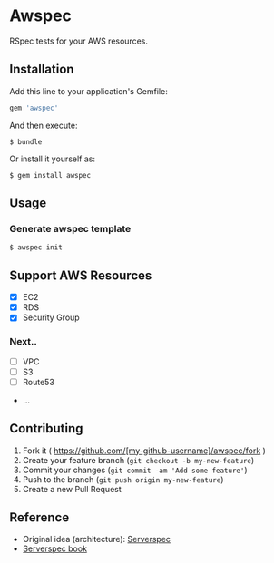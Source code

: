 # Awspec

RSpec tests for your AWS resources.

## Installation

Add this line to your application's Gemfile:

```ruby
gem 'awspec'
```

And then execute:

    $ bundle

Or install it yourself as:

    $ gem install awspec

## Usage

### Generate awspec template

    $ awspec init

## Support AWS Resources

- [X] EC2
- [X] RDS
- [X] Security Group

### Next..

- [ ] VPC
- [ ] S3
- [ ] Route53
- ...

## Contributing

1. Fork it ( https://github.com/[my-github-username]/awspec/fork )
2. Create your feature branch (`git checkout -b my-new-feature`)
3. Commit your changes (`git commit -am 'Add some feature'`)
4. Push to the branch (`git push origin my-new-feature`)
5. Create a new Pull Request

## Reference

- Original idea (architecture): [Serverspec](https://github.com/serverspec/serverspec)
- [Serverspec book](http://www.oreilly.co.jp/books/9784873117096/)

